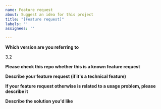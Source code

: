 ```yaml
---
name: Feature request
about: Suggest an idea for this project
title: "[Feature request]"
labels: ''
assignees: ''

---
```

<!---
Feel free to remove this line but please stick to the template. Not filling out anything might result in immediate closing your feature request.
-->

**Which version are you referring to**

3.2

<!---
Please note that for 3.0.x weŕe in maintenance mode. There will be no new features. Try 3.2 instead and come back if it isn´tr supported there
-->


**Please check this repo whether this is a known feature request**
<!--
If in doubt check the git log and/or check whether you run the latest version from the git repo. Maybe this was solved already?
-->

**Describe your feature request (if it's a technical feature)**

**If your feature request otherwise is related to a usage problem, please describe it**

<!--
A clear and concise description of what the problem is. Example: I'm always frustrated when [...]
-->

**Describe the solution you'd like**

<!--
A clear and concise description of what you want to happen instead.
-->
